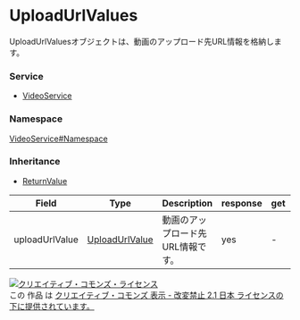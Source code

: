 

# UploadUrlValues

UploadUrlValuesオブジェクトは、動画のアップロード先URL情報を格納します。

### Service

+ [VideoService](../../services/VideoService.md)

### Namespace

[VideoService#Namespace](../../services/VideoService.md#namespace)

### Inheritance

+ [ReturnValue](../Common/ReturnValue.md)

| Field | Type | Description | response | get | set | remove |
| ----- | ---- | ----------- | -------- | --------- | --------- | --------- |
| uploadUrlValue | [UploadUrlValue](./UploadUrlValue.md) | 動画のアップロード先URL情報です。 | yes | - | - | - | |

<a rel="license" href="http://creativecommons.org/licenses/by-nd/2.1/jp/"><img alt="クリエイティブ・コモンズ・ライセンス" style="border-width:0" src="https://i.creativecommons.org/l/by-nd/2.1/jp/88x31.png" /></a><br />この 作品 は <a rel="license" href="http://creativecommons.org/licenses/by-nd/2.1/jp/">クリエイティブ・コモンズ 表示 - 改変禁止 2.1 日本 ライセンスの下に提供されています。</a>
